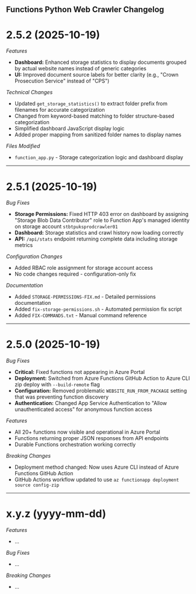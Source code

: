 ## Functions Python Web Crawler Changelog

<a name="2.5.2"></a>
# 2.5.2 (2025-10-19)

*Features*
* **Dashboard:** Enhanced storage statistics to display documents grouped by actual website names instead of generic categories
* **UI:** Improved document source labels for better clarity (e.g., "Crown Prosecution Service" instead of "CPS")

*Technical Changes*
* Updated `get_storage_statistics()` to extract folder prefix from filenames for accurate categorization
* Changed from keyword-based matching to folder structure-based categorization
* Simplified dashboard JavaScript display logic
* Added proper mapping from sanitized folder names to display names

*Files Modified*
* `function_app.py` - Storage categorization logic and dashboard display

---

<a name="2.5.1"></a>
# 2.5.1 (2025-10-19)

*Bug Fixes*
* **Storage Permissions:** Fixed HTTP 403 error on dashboard by assigning "Storage Blob Data Contributor" role to Function App's managed identity on storage account `stbtpuksprodcrawler01`
* **Dashboard:** Storage statistics and crawl history now loading correctly
* **API:** `/api/stats` endpoint returning complete data including storage metrics

*Configuration Changes*
* Added RBAC role assignment for storage account access
* No code changes required - configuration-only fix

*Documentation*
* Added `STORAGE-PERMISSIONS-FIX.md` - Detailed permissions documentation
* Added `fix-storage-permissions.sh` - Automated permission fix script
* Added `FIX-COMMANDS.txt` - Manual command reference

---

<a name="2.5.0"></a>
# 2.5.0 (2025-10-19)

*Bug Fixes*
* **Critical:** Fixed functions not appearing in Azure Portal
* **Deployment:** Switched from Azure Functions GitHub Action to Azure CLI zip deploy with `--build-remote` flag
* **Configuration:** Removed problematic `WEBSITE_RUN_FROM_PACKAGE` setting that was preventing function discovery
* **Authentication:** Changed App Service Authentication to "Allow unauthenticated access" for anonymous function access

*Features*
* All 20+ functions now visible and operational in Azure Portal
* Functions returning proper JSON responses from API endpoints
* Durable Functions orchestration working correctly

*Breaking Changes*
* Deployment method changed: Now uses Azure CLI instead of Azure Functions GitHub Action
* GitHub Actions workflow updated to use `az functionapp deployment source config-zip`

---

<a name="x.y.z"></a>
# x.y.z (yyyy-mm-dd)

*Features*
* ...

*Bug Fixes*
* ...

*Breaking Changes*
* ...
